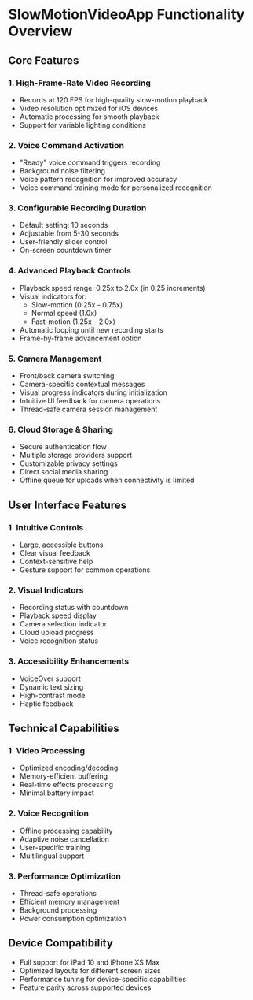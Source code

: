 # SlowMotionVideoApp Functionality Overview

## Core Features

### 1. High-Frame-Rate Video Recording
- Records at 120 FPS for high-quality slow-motion playback
- Video resolution optimized for iOS devices
- Automatic processing for smooth playback
- Support for variable lighting conditions

### 2. Voice Command Activation
- "Ready" voice command triggers recording
- Background noise filtering
- Voice pattern recognition for improved accuracy
- Voice command training mode for personalized recognition

### 3. Configurable Recording Duration
- Default setting: 10 seconds
- Adjustable from 5-30 seconds
- User-friendly slider control 
- On-screen countdown timer

### 4. Advanced Playback Controls
- Playback speed range: 0.25x to 2.0x (in 0.25 increments)
- Visual indicators for:
  - Slow-motion (0.25x - 0.75x)
  - Normal speed (1.0x)
  - Fast-motion (1.25x - 2.0x)
- Automatic looping until new recording starts
- Frame-by-frame advancement option

### 5. Camera Management
- Front/back camera switching
- Camera-specific contextual messages
- Visual progress indicators during initialization
- Intuitive UI feedback for camera operations
- Thread-safe camera session management

### 6. Cloud Storage & Sharing
- Secure authentication flow
- Multiple storage providers support
- Customizable privacy settings
- Direct social media sharing
- Offline queue for uploads when connectivity is limited

## User Interface Features

### 1. Intuitive Controls
- Large, accessible buttons
- Clear visual feedback
- Context-sensitive help
- Gesture support for common operations

### 2. Visual Indicators
- Recording status with countdown
- Playback speed display
- Camera selection indicator
- Cloud upload progress
- Voice recognition status

### 3. Accessibility Enhancements
- VoiceOver support
- Dynamic text sizing
- High-contrast mode
- Haptic feedback

## Technical Capabilities

### 1. Video Processing
- Optimized encoding/decoding
- Memory-efficient buffering
- Real-time effects processing
- Minimal battery impact

### 2. Voice Recognition
- Offline processing capability
- Adaptive noise cancellation
- User-specific training
- Multilingual support

### 3. Performance Optimization
- Thread-safe operations
- Efficient memory management
- Background processing
- Power consumption optimization

## Device Compatibility

- Full support for iPad 10 and iPhone XS Max
- Optimized layouts for different screen sizes
- Performance tuning for device-specific capabilities
- Feature parity across supported devices